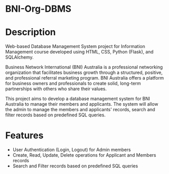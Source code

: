 # BNI-Org-DBMS

# Description
Web-based Database Management System project for Information Management course developed using HTML, CSS, Python (Flask), and SQLAlchemy.

Business Network International (BNI) Australia is a professional networking organization that facilitates business growth through a structured, positive, and professional referral marketing program. BNI Australia offers a platform for business owners and professionals to create solid, long-term partnerships with others who share their values.

This project aims to develop a database management system for BNI Australia to manage their members and applicants. The system will allow the admin to manage the members and applicants' records, search and filter records based on predefined SQL queries.

# Features
- User Authentication (Login, Logout) for Admin members
- Create, Read, Update, Delete operations for Applicant and Members records
- Search and Filter records based on predefined SQL queries
